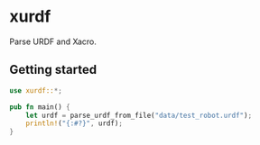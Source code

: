 # xurdf

Parse URDF and Xacro.

## Getting started

```rust
use xurdf::*;

pub fn main() {
    let urdf = parse_urdf_from_file("data/test_robot.urdf");
    println!("{:#?}", urdf);
}
```

